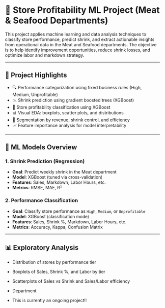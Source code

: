 # 🧠 Store Profitability ML Project (Meat & Seafood Departments)

This project applies machine learning and data analysis techniques to classify store performance, predict shrink, and extract actionable insights from operational data in the Meat and Seafood departments. The objective is to help identify improvement opportunities, reduce shrink losses, and optimize labor and markdown strategy.

---

## 📌 Project Highlights

- 🔍 Performance categorization using fixed business rules (High, Medium, Unprofitable)
- 📉 Shrink prediction using gradient boosted trees (XGBoost)
- 🧠 Store profitability classification using XGBoost
- 📊 Visual EDA: boxplots, scatter plots, and distributions
- 🧩 Segmentation by revenue, shrink control, and efficiency
- 📈 Feature importance analysis for model interpretability

---

## 🧠 ML Models Overview

### 1. **Shrink Prediction (Regression)**
- **Goal**: Predict weekly shrink in the Meat department
- **Model**: XGBoost (tuned via cross-validation)
- **Features**: Sales, Markdown, Labor Hours, etc.
- **Metrics**: RMSE, MAE, R²

### 2. **Performance Classification**
- **Goal**: Classify store performance as `High`, `Medium`, or `Unprofitable`
- **Model**: XGBoost (classification mode)
- **Features**: Sales, Shrink %, Markdown, Labor Hours, etc.
- **Metrics**: Accuracy, Kappa, Confusion Matrix

---

## 📊 Exploratory Analysis

- Distribution of stores by performance tier
- Boxplots of Sales, Shrink %, and Labor by tier
- Scatterplots of Sales vs Shrink and Sales/Labor efficiency
- Department


- This is currently an ongoing project!!

